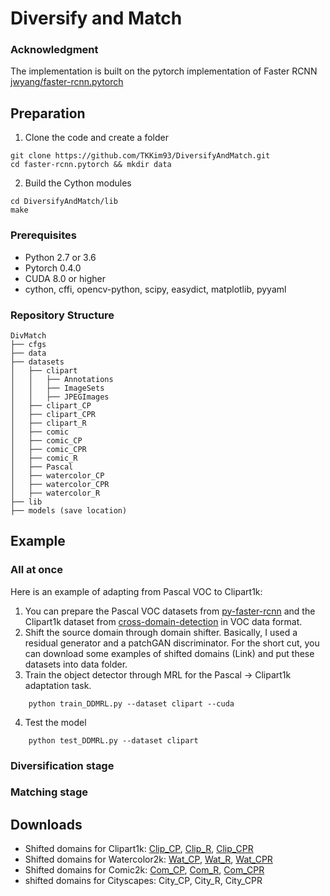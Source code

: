 # Diversify and Match 

### Acknowledgment

The implementation is built on the pytorch implementation of Faster RCNN [jwyang/faster-rcnn.pytorch](https://github.com/jwyang/faster-rcnn.pytorch)


## Preparation
1. Clone the code and create a folder
```
git clone https://github.com/TKKim93/DiversifyAndMatch.git
cd faster-rcnn.pytorch && mkdir data
```

2. Build the Cython modules
```Shell
cd DiversifyAndMatch/lib
make
``` 

### Prerequisites

* Python 2.7 or 3.6
* Pytorch 0.4.0 
* CUDA 8.0 or higher
* cython, cffi, opencv-python, scipy, easydict, matplotlib, pyyaml

### Repository Structure
```
DivMatch
├── cfgs
├── data
├── datasets
│   ├── clipart
│   │   ├── Annotations
│   │   ├── ImageSets
│   │   ├── JPEGImages
│   ├── clipart_CP
│   ├── clipart_CPR
│   ├── clipart_R
│   ├── comic
│   ├── comic_CP
│   ├── comic_CPR
│   ├── comic_R
│   ├── Pascal
│   ├── watercolor_CP
│   ├── watercolor_CPR
│   ├── watercolor_R
├── lib
├── models (save location)
```

## Example
### All at once
Here is an example of adapting from Pascal VOC to Clipart1k:
1. You can prepare the Pascal VOC datasets from [py-faster-rcnn](https://github.com/rbgirshick/py-faster-rcnn) and the Clipart1k dataset from [cross-domain-detection](https://github.com/naoto0804/cross-domain-detection) in VOC data format.
2. Shift the source domain through domain shifter. Basically, I used a residual generator and a patchGAN discriminator. For the short cut, you can download some examples of shifted domains (Link) and put these datasets into data folder.
3. Train the object detector through MRL for the Pascal -> Clipart1k adaptation task.
```
    python train_DDMRL.py --dataset clipart --cuda
```
4. Test the model
```
    python test_DDMRL.py --dataset clipart
```

### Diversification stage
### Matching stage

## Downloads
* Shifted domains for Clipart1k: [Clip_CP](https://drive.google.com/open?id=1k1Yn1IMwffCFE_MTfC4WvlajWS9a783G), [Clip_R](https://drive.google.com/open?id=1whHjLyqL3-mkYoXXhAFDu7rYzoe9MoM_), [Clip_CPR](https://drive.google.com/open?id=1Tq3pQRwCOezyRtxf69ZVO8fUA_E64Tbt)
* Shifted domains for Watercolor2k: [Wat_CP](https://drive.google.com/open?id=1i_q6ySLtE3353Wep5Gz32YhEi0ahuEtD), [Wat_R](https://drive.google.com/open?id=1NTq0GN9H8nnl2D8A5pbye890HjWKsP8Q), [Wat_CPR](https://drive.google.com/open?id=1MTIvekWwnUih1o1oYZ-qbkRsAti3utos)
* Shifted domains for Comic2k: [Com_CP](https://drive.google.com/open?id=1JJPRmSUaIW_FC57sguNHFwnuOk9do3Vc), [Com_R](https://drive.google.com/open?id=1ixrslHKiluiKWppwzFszXYlsEXWpWVru), [Com_CPR](https://drive.google.com/open?id=1oGcSwNpTL-IJ0G3Ao71Ke4ZPfxMYj8In)
* shifted domains for Cityscapes: City_CP, City_R, City_CPR
